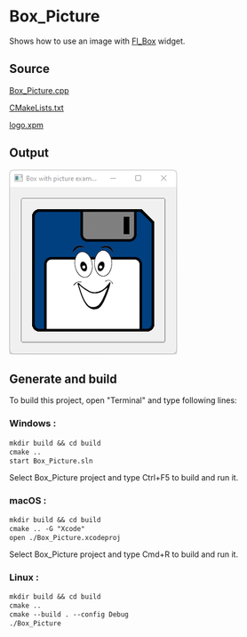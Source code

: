 # Box_Picture

Shows how to use an image with [Fl_Box](https://www.fltk.org/doc-1.3/classFl__Box.html) widget.

## Source

[Box_Picture.cpp](Box_Picture.cpp)

[CMakeLists.txt](CMakeLists.txt)

[logo.xpm](logo.xpm)

## Output

![output](../../../docs/Pictures/Examples/Box_Picture.png)

## Generate and build

To build this project, open "Terminal" and type following lines:

### Windows :

``` shell
mkdir build && cd build
cmake .. 
start Box_Picture.sln
```

Select Box_Picture project and type Ctrl+F5 to build and run it.

### macOS :

``` shell
mkdir build && cd build
cmake .. -G "Xcode"
open ./Box_Picture.xcodeproj
```

Select Box_Picture project and type Cmd+R to build and run it.

### Linux :

``` shell
mkdir build && cd build
cmake .. 
cmake --build . --config Debug
./Box_Picture
```
